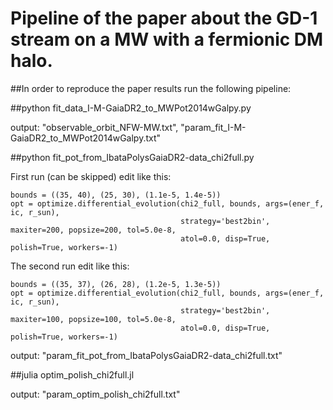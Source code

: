 # Pipeline of the paper about the GD-1 stream on a MW with a fermionic DM halo.

##In order to reproduce the paper results run the following pipeline:

##python fit_data_I-M-GaiaDR2_to_MWPot2014wGalpy.py

output: "observable_orbit_NFW-MW.txt", "param_fit_I-M-GaiaDR2_to_MWPot2014wGalpy.txt"

##python fit_pot_from_IbataPolysGaiaDR2-data_chi2full.py

First run (can be skipped) edit like this:
```
bounds = ((35, 40), (25, 30), (1.1e-5, 1.4e-5))
opt = optimize.differential_evolution(chi2_full, bounds, args=(ener_f, ic, r_sun),
                                      strategy='best2bin', maxiter=200, popsize=200, tol=5.0e-8,
                                      atol=0.0, disp=True, polish=True, workers=-1)
```
The second run edit like this:
```
bounds = ((35, 37), (26, 28), (1.2e-5, 1.3e-5))
opt = optimize.differential_evolution(chi2_full, bounds, args=(ener_f, ic, r_sun),
                                      strategy='best2bin', maxiter=100, popsize=100, tol=5.0e-8,
                                      atol=0.0, disp=True, polish=True, workers=-1)
```
output: "param_fit_pot_from_IbataPolysGaiaDR2-data_chi2full.txt"


##julia optim_polish_chi2full.jl

output: "param_optim_polish_chi2full.txt"
